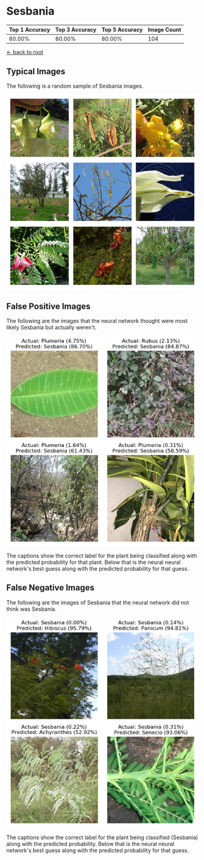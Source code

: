 
# Sesbania

| Top 1 Accuracy | Top 3 Accuracy | Top 5 Accuracy | Image Count | 
| --- | --- | --- | --- |
| 60.00% | 80.00% | 80.00% | 104 | 

[← back to root](https://github.com/HACC2018/ohia.ai#results)

## Typical Images
The following is a random sample of Sesbania images.
<p align="center"> <img src="../../../figures/typical/Sesbania.png?raw=true"> </p>

## False Positive Images
The following are the images that the neural network thought were most likely Sesbania but actually weren't.  
<p align="center"> <img src="../../../figures/false_positives/Sesbania.png?raw=true"> </p>
The captions show the correct label for the plant being classified along with the predicted probability for that plant.  Below that is the neural neural network's best guess along with the predicted probability for that guess.

## False Negative Images
The following are the images of Sesbania that the neural network did not think was Sesbania.  
<p align="center"> <img src="../../../figures/false_negatives/Sesbania.png?raw=true"> </p>
The captions show the correct label for the plant being classified (Sesbania) along with the predicted probability.  Below that is the neural neural network's best guess along with the predicted probability for that guess.
